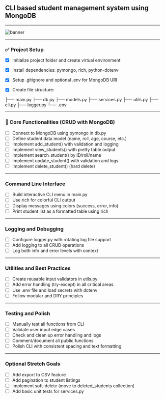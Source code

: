 ## CLI based student management system using **MongoDB**

---
![banner](https://github.com/user-attachments/assets/8c2dca31-fc44-403b-b313-454802fd843f)

---

### ✅ Project Setup

- [x] Initialize project folder and create virtual environment  
- [x] Install dependencies: pymongo, rich, python-dotenv  
- [x] Setup .gitignore and optional .env for MongoDB URI  
- [x] Create file structure:


├── main.py
├── db.py
├── models.py
├── services.py
├── utils.py
├── cli.py
├── logger.py
└── .env

    
---

### 🧱 Core Functionalities (CRUD with MongoDB)

- [ ] Connect to MongoDB using pymongo in db.py  
- [ ] Define student data model (name, roll, age, course, etc.)  
- [ ] Implement add_student() with validation and logging  
- [ ] Implement view_students() with pretty table output  
- [ ] Implement search_student() by ID/roll/name  
- [ ] Implement update_student() with validation and logs  
- [ ] Implement delete_student() (hard delete)  

---

###  Command Line Interface

- [ ] Build interactive CLI menu in main.py  
- [ ] Use rich for colorful CLI output  
- [ ] Display messages using colors (success, error, info)  
- [ ] Print student list as a formatted table using rich  

---

###  Logging and Debugging

- [ ] Configure logger.py with rotating log file support  
- [ ] Add logging to all CRUD operations  
- [ ] Log both info and error levels with context  

---

###  Utilities and Best Practices

- [ ] Create reusable input validators in utils.py  
- [ ] Add error handling (try-except) in all critical areas  
- [ ] Use .env file and load secrets with dotenv  
- [ ] Follow modular and DRY principles  

---

###  Testing and Polish

- [ ] Manually test all functions from CLI  
- [ ] Validate user input edge cases  
- [ ] Check and clean up error handling and logs  
- [ ] Comment/document all public functions  
- [ ] Polish CLI with consistent spacing and text formatting  

---

###  Optional Stretch Goals

- [ ] Add export to CSV feature  
- [ ] Add pagination to student listings  
- [ ] Implement soft-delete (move to deleted_students collection)  
- [ ] Add basic unit tests for services.py  
